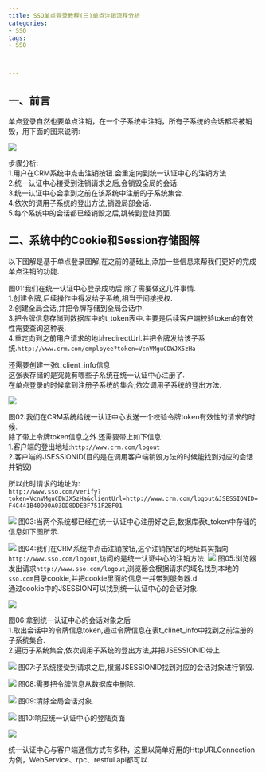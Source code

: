 ```yaml
---
title: SSO单点登录教程(三)单点注销流程分析
categories:
- SSO
tags:
- SSO



---
```







一、前言
-----
 
 单点登录自然也要单点注销，在一个子系统中注销，所有子系统的会话都将被销毁，用下面的图来说明:  

![](http://i2.51cto.com/images/blog/201810/05/ccc43f3a085f5f34d65fbda3d597544c.png?x-oss-process=image/watermark,size_16,text_QDUxQ1RP5Y2a5a6i,color_FFFFFF,t_100,g_se,x_10,y_10,shadow_90,type_ZmFuZ3poZW5naGVpdGk=)




步骤分析:  
1.用户在CRM系统中点击注销按钮.会重定向到统一认证中心的注销方法  
2.统一认证中心接受到注销请求之后,会销毁全局的会话.  
3.统一认证中心会拿到之前在该系统中注册的子系统集合.  
4.依次的调用子系统的登出方法,销毁局部会话.  
5.每个系统中的会话都已经销毁之后,跳转到登陆页面.

二、系统中的Cookie和Session存储图解
------------------------

以下图解是基于单点登录图解,在之前的基础上,添加一些信息来帮我们更好的完成单点注销的功能.

图01:我们在统一认证中心登录成功后.除了需要做这几件事情.  
1.创建令牌,后续操作中得发给子系统,相当于间接授权.  
2.创建全局会话,并把令牌存储到全局会话中.  
3.把令牌信息存储到数据库中的t_token表中.主要是后续客户端校验token的有效性需要查询这种表.  
4.重定向到之前用户请求的地址redirectUrl.并把令牌发给该子系统.`http://www.crm.com/employee?token=VcnVMguCDWJX5zHa`

还需要创建一张t_client_info信息  
这张表存储的是究竟有哪些子系统在统一认证中心注册了.  
在单点登录的时候拿到注册子系统的集合,依次调用子系统的登出方法.


![](http://i2.51cto.com/images/blog/201810/05/60beb11ec95ab31e3c29040c41c9cd6d.jpg?x-oss-process=image/watermark,size_16,text_QDUxQ1RP5Y2a5a6i,color_FFFFFF,t_100,g_se,x_10,y_10,shadow_90,type_ZmFuZ3poZW5naGVpdGk=)

图02:我们在CRM系统给统一认证中心发送一个校验令牌token有效性的请求的时候.  
除了带上令牌token信息之外.还需要带上如下信息:  
1.客户端的登出地址:`http://www.crm.com/logout`  
2.客户端的JSESSIONID(目的是在调用客户端销毁方法的时候能找到对应的会话并销毁)

所以此时请求的地址为:  
`http://www.sso.com/verify?token=VcnVMguCDWJX5zHa&clientUrl=http://www.crm.com/logout&JSESSIONID=F4C441B40D00A03DD8DDEBF751F2BF01`

![](http://i2.51cto.com/images/blog/201810/05/32151f6420436c79339ad5cb8b812a0b.jpg?x-oss-process=image/watermark,size_16,text_QDUxQ1RP5Y2a5a6i,color_FFFFFF,t_100,g_se,x_10,y_10,shadow_90,type_ZmFuZ3poZW5naGVpdGk=)
图03:当两个系统都已经在统一认证中心注册好之后,数据库表t_token中存储的信息如下图所示.

![](http://i2.51cto.com/images/blog/201810/05/90e22533976d0f7e8b57d3955149131f.jpg?x-oss-process=image/watermark,size_16,text_QDUxQ1RP5Y2a5a6i,color_FFFFFF,t_100,g_se,x_10,y_10,shadow_90,type_ZmFuZ3poZW5naGVpdGk=)
图04:我们在CRM系统中点击注销按钮,这个注销按钮的地址其实指向  
`http://www.sso.com/logout`,访问的是统一认证中心的注销方法.
![](http://i2.51cto.com/images/blog/201810/05/5cfdea03652a9e04183828a3dd784e44.jpg?x-oss-process=image/watermark,size_16,text_QDUxQ1RP5Y2a5a6i,color_FFFFFF,t_100,g_se,x_10,y_10,shadow_90,type_ZmFuZ3poZW5naGVpdGk=)
图05:浏览器发出请求`http://www.sso.com/logout`,浏览器会根据请求的域名找到本地的`sso.com`目录cookie,并把cookie里面的信息一并带到服务器.d  
通过cookie中的JSESSION可以找到统一认证中心的会话对象.

![](http://i2.51cto.com/images/blog/201810/05/5f82e092701d1249f0234187be27626b.jpg?x-oss-process=image/watermark,size_16,text_QDUxQ1RP5Y2a5a6i,color_FFFFFF,t_100,g_se,x_10,y_10,shadow_90,type_ZmFuZ3poZW5naGVpdGk=)

图06:拿到统一认证中心的会话对象之后  
1.取出会话中的令牌信息token,通过令牌信息在表t_clinet_info中找到之前注册的子系统集合.  
2.遍历子系统集合,依次调用子系统的登出方法,并把JSESSIONID带上.

![](http://i2.51cto.com/images/blog/201810/05/ea22a1f0e3acc9a0903d1aaefeff802d.jpg?x-oss-process=image/watermark,size_16,text_QDUxQ1RP5Y2a5a6i,color_FFFFFF,t_100,g_se,x_10,y_10,shadow_90,type_ZmFuZ3poZW5naGVpdGk=)
图07:子系统接受到请求之后,根据JSESSIONID找到对应的会话对象进行销毁.

![](http://i2.51cto.com/images/blog/201810/05/bd8a17aa0395eccb11e261280eae10ec.jpg?x-oss-process=image/watermark,size_16,text_QDUxQ1RP5Y2a5a6i,color_FFFFFF,t_100,g_se,x_10,y_10,shadow_90,type_ZmFuZ3poZW5naGVpdGk=)
图08:需要把令牌信息从数据库中删除.

![](http://i2.51cto.com/images/blog/201810/05/dc7579b8c019d7b1b4ee8e55d7a040f1.jpg?x-oss-process=image/watermark,size_16,text_QDUxQ1RP5Y2a5a6i,color_FFFFFF,t_100,g_se,x_10,y_10,shadow_90,type_ZmFuZ3poZW5naGVpdGk=)
图09:清除全局会话对象.

![](http://i2.51cto.com/images/blog/201810/05/4eab8c89c4056ceb87014c3b0f720a1b.jpg?x-oss-process=image/watermark,size_16,text_QDUxQ1RP5Y2a5a6i,color_FFFFFF,t_100,g_se,x_10,y_10,shadow_90,type_ZmFuZ3poZW5naGVpdGk=)
图10:响应统一认证中心的登陆页面

![](http://i2.51cto.com/images/blog/201810/05/184eca993c6a9876d0e66efdce4e17d6.jpg?x-oss-process=image/watermark,size_16,text_QDUxQ1RP5Y2a5a6i,color_FFFFFF,t_100,g_se,x_10,y_10,shadow_90,type_ZmFuZ3poZW5naGVpdGk=)

统一认证中心与客户端通信方式有多种，这里以简单好用的HttpURLConnection为例，WebService、rpc、restful api都可以.



























